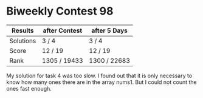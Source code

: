 # Biweekly Contest 98


| Results   | after Contest | after 5 Days |
| ---       | ---           | ---          |
| Solutions | 3 / 4         | 3 / 4        |
| Score     | 12 / 19       | 12 / 19      |
| Rank      | 1305 / 19433  | 1300 / 22683 |

My solution for task 4 was too slow. I found out that it is only necessary to know how many ones there are in the array nums1. But I could not count the ones fast enough.

